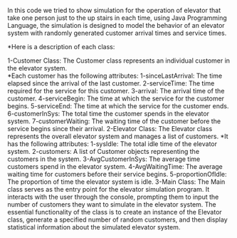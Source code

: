 In this code we tried to show simulation for the operation of elevator that take one person just to the up stairs in each time, using Java Programming Language, the simulation is designed to model the behavior of an elevator system with randomly generated customer arrival times and service times.

*Here is a description of each class:

1-Customer Class:
          The Customer class represents an individual customer in the elevator system.                              	  
	  *Each customer has the following attributes:
		1-sinceLastArrival: The time elapsed since the arrival of the last customer.
		2-serviceTime: The time required for the service for this customer.
		3-arrival: The arrival time of the customer.
		4-serviceBegin: The time at which the service for the customer begins.
		5-serviceEnd: The time at which the service for the customer ends.
		6-customerInSys: The total time the customer spends in the elevator system.
		7-customerWaiting: The waiting time of the customer before the service begins since their arrival.
2-Elevator Class:
          The Elevator class represents the overall elevator system and manages a list of customers. 
	  *It has the following attributes:
		1-sysIdle: The total idle time of the elevator system.
		2-customers: A list of Customer objects representing the customers in the system.
		3-AvgCustomerInSys: The average time customers spend in the elevator system.
		4-AvgWaitingTime: The average waiting time for customers before their service begins.
		5-proportionOfIdle: The proportion of time the elevator system is idle.
3-Main Class:
	The Main class serves as the entry point for the elevator simulation program. It interacts with the user through the console, prompting them to input the number of customers they 	want to simulate in the elevator system. The essential functionality of the class is to create an instance of the Elevator class, generate a specified number of random customers, and 	then display statistical information about the simulated elevator system.